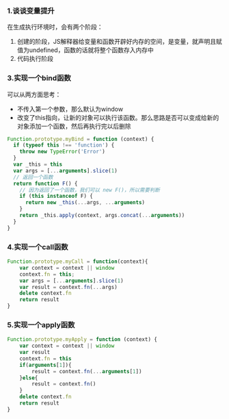 ### 1.谈谈变量提升
在生成执行环境时，会有两个阶段：
1.  创建的阶段，JS解释器给变量和函数开辟好内存的空间，是变量，就声明且赋值为undefined，函数的话就将整个函数存入内存中
2.  代码执行阶段

### 3.实现一个bind函数
可以从两方面思考：
* 不传入第一个参数，那么默认为window
* 改变了this指向，让新的对象可以执行该函数。那么思路是否可以变成给新的对象添加一个函数，然后再执行完以后删除
```js
Function.prototype.myBind = function (context) {
  if (typeof this !== 'function') {
    throw new TypeError('Error')
  }
  var _this = this
  var args = [...arguments].slice(1)
  // 返回一个函数
  return function F() {
    // 因为返回了一个函数，我们可以 new F()，所以需要判断
    if (this instanceof F) {
      return new _this(...args, ...arguments)
    }
    return _this.apply(context, args.concat(...arguments))
  }
}
```
### 4.实现一个call函数
```js
Function.prototype.myCall = function(context){
    var context = context || window
    context.fn = this;
    var args = [...arguments].slice(1)
    var result = context.fn(...args)
    delete context.fn
    return result
}
```
### 5.实现一个apply函数
```js
Function.prototype.myApply = function (context) {
    var context = context || window
    var result
    context.fn = this
    if(arguments[1]){
        result = context.fn(...arguments[1])
    }else{
        result = context.fn()
    }
    delete context.fn
    return result
}